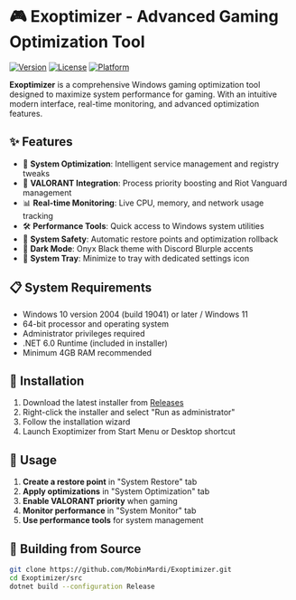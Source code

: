 # 🎮 Exoptimizer - Advanced Gaming Optimization Tool

[![Version](https://img.shields.io/badge/version-2.0.1-blue.svg)](https://github.com/MobinMardi/Exoptimizer/releases)
[![License](https://img.shields.io/badge/license-MIT-green.svg)](LICENSE.txt)
[![Platform](https://img.shields.io/badge/platform-Windows%2010%2F11-lightgrey.svg)]()

**Exoptimizer** is a comprehensive Windows gaming optimization tool designed to maximize system performance for gaming. With an intuitive modern interface, real-time monitoring, and advanced optimization features.

## ✨ Features

- 🔧 **System Optimization**: Intelligent service management and registry tweaks
- 🎯 **VALORANT Integration**: Process priority boosting and Riot Vanguard management  
- 📊 **Real-time Monitoring**: Live CPU, memory, and network usage tracking
- 🛠️ **Performance Tools**: Quick access to Windows system utilities
- 💾 **System Safety**: Automatic restore points and optimization rollback
- 🌙 **Dark Mode**: Onyx Black theme with Discord Blurple accents
- 🔔 **System Tray**: Minimize to tray with dedicated settings icon

## 📋 System Requirements

- Windows 10 version 2004 (build 19041) or later / Windows 11
- 64-bit processor and operating system
- Administrator privileges required
- .NET 6.0 Runtime (included in installer)
- Minimum 4GB RAM recommended

## 🚀 Installation

1. Download the latest installer from [Releases](https://github.com/MobinMardi/Exoptimizer/releases)
2. Right-click the installer and select "Run as administrator"
3. Follow the installation wizard
4. Launch Exoptimizer from Start Menu or Desktop shortcut

## 📖 Usage

1. **Create a restore point** in "System Restore" tab
2. **Apply optimizations** in "System Optimization" tab  
3. **Enable VALORANT priority** when gaming
4. **Monitor performance** in "System Monitor" tab
5. **Use performance tools** for system management

## 🔧 Building from Source

```bash
git clone https://github.com/MobinMardi/Exoptimizer.git
cd Exoptimizer/src
dotnet build --configuration Release
